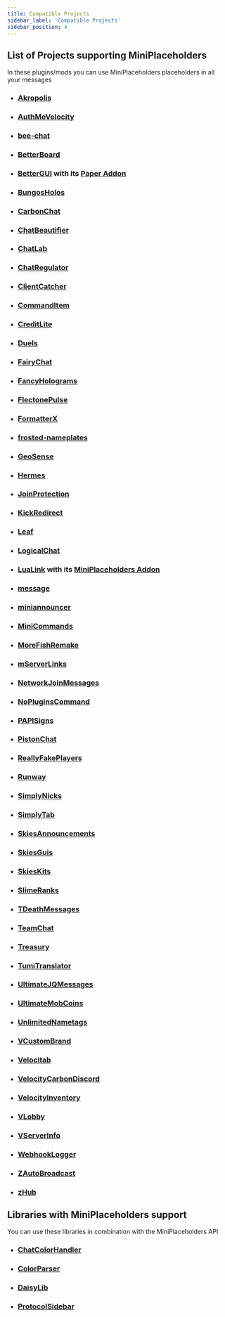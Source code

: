 ```yaml
---
title: Compatible Projects
sidebar_label: 'Compatible Projects'
sidebar_position: 4
---
```


## List of Projects supporting MiniPlaceholders
In these plugins/mods you can use MiniPlaceholders placeholders in all your messages

* ### [Akropolis](https://modrinth.com/plugin/akropolis)
* ### [AuthMeVelocity](https://modrinth.com/plugin/authmevelocity)
* ### [bee-chat](https://github.com/beaver010/bee-chat)
* ### [BetterBoard](https://www.spigotmc.org/resources/betterboard.96393/)
* ### [BetterGUI](https://modrinth.com/plugin/bettergui) with its [Paper Addon](https://bettergui-mc.github.io/Docs/addon/paper-spec/)
* ### [BungosHolos](https://github.com/nbarudi/BungosHolos)
* ### [CarbonChat](https://github.com/Hexaoxide/Carbon)
* ### [ChatBeautifier](https://polymart.org/resource/chatbeautifier.3900)
* ### [ChatLab](https://modrinth.com/plugin/chatlab)
* ### [ChatRegulator](https://modrinth.com/plugin/chatregulator)
* ### [ClientCatcher](https://modrinth.com/plugin/clientcatcher)
* ### [CommandItem](https://github.com/tyonakaisan/CommandItem)
* ### [CreditLite](https://github.com/EncryptSL/CreditLite)
* ### [Duels](https://github.com/GreenedDev/Duels)
* ### [FairyChat](https://modrinth.com/plugin/fairychat)
* ### [FancyHolograms](https://github.com/OliverSchlueter/FancyHolograms)
* ### [FlectonePulse](https://flectone.net/pulse/)
* ### [FormatterX](https://syntaxdevteam.github.io/FormatterX/)
* ### [frosted-nameplates](https://github.com/pandier/frosted-nameplates)
* ### [GeoSense](https://hangar.papermc.io/powercas_gamer/Geosense)
* ### [Hermes](https://github.com/TitanPowered/Hermes)
* ### [JoinProtection](https://modrinth.com/plugin/joinprotection)
* ### [KickRedirect](https://modrinth.com/plugin/kickredirect)
* ### [Leaf](https://modrinth.com/plugin/leaf)
* ### [LogicalChat](https://www.spigotmc.org/resources/logicalchat-1-20x-best-chat-plugin.114302/)
* ### [LuaLink](https://modrinth.com/plugin/lualink) with its [MiniPlaceholders Addon](https://github.com/LuaLink/LuaLink-MiniPlaceholders)
* ### [message](https://hangar.papermc.io/OskarsMC-Plugins/message)
* ### [miniannouncer](https://github.com/devblook/miniannouncer/tree/feature/message-handler)
* ### [MiniCommands](https://github.com/BlockhostOfficial/MiniCommands)
* ### [MoreFishRemake](https://github.com/NamiUni/MoreFishRemake-WIP)
* ### [mServerLinks](https://github.com/powercasgamer/mServerLinks)
* ### [NetworkJoinMessages](https://www.spigotmc.org/resources/networkjoinmessages-bungeecord-velocity-wide-join-leave-and-switch-messages.118643/)
* ### [NoPluginsCommand](https://github.com/SimplyVanilla/NoPluginsCommand)
* ### [PAPISigns](https://github.com/ArcanePlugins/PAPISigns)
* ### [PistonChat](https://github.com/AlexProgrammerDE/PistonChat)
* ### [ReallyFakePlayers](https://dev.bukkit.org/projects/really-fake-players)
* ### [Runway](https://github.com/xMrAfonso/Runway)
* ### [SimplyNicks](https://github.com/SimplyVanilla/SimplyNicks)
* ### [SimplyTab](https://github.com/SimplyVanilla/SimplyTab)
* ### [SkiesAnnouncements](https://modrinth.com/mod/skiesannouncements)
* ### [SkiesGuis](https://modrinth.com/mod/skiesguis)
* ### [SkiesKits](https://modrinth.com/mod/skieskits)
* ### [SlimeRanks](https://modrinth.com/plugin/slimeranks)
* ### [TDeathMessages](https://github.com/Saturn745/TDeathMessages)
* ### [TeamChat](https://modrinth.com/plugin/teamchat)
* ### [Treasury](https://github.com/ArcanePlugins/Treasury/)
* ### [TumiTranslator](https://builtbybit.com/resources/tumitranslator.30581/)
* ### [UltimateJQMessages](https://polymart.org/resource/ultimatejqmessages.4815)
* ### [UltimateMobCoins](https://hangar.papermc.io/ChimpGamer/UltimateMobCoins)
* ### [UnlimitedNametags](https://github.com/alexdev03/UnlimitedNametags)
* ### [VCustomBrand](https://modrinth.com/plugin/vcustombrand)
* ### [Velocitab](https://modrinth.com/plugin/velocitab)
* ### [VelocityCarbonDiscord](https://github.com/Jarva/VelocityCarbonDiscord)
* ### [VelocityInventory](https://github.com/smuddgge/VelocityInventory)
* ### [VLobby](https://github.com/4drian3d/VLobby)
* ### [VServerInfo](https://modrinth.com/plugin/vserverinfo)
* ### [WebhookLogger](https://modrinth.com/plugin/webhooklogger)
* ### [ZAutoBroadcast](https://modrinth.com/plugin/zautobroadcast)
* ### [zHub](https://github.com/MizuleDevelopmentORG/zHub)

## Libraries with MiniPlaceholders support
You can use these libraries in combination with the MiniPlaceholders API

* ### [ChatColorHandler](https://github.com/CoolDCB/ChatColorHandler)
* ### [ColorParser](https://github.com/milkdrinkers/ColorParser)
* ### [DaisyLib](https://github.com/FireML-Dev/DaisyLib)
* ### [ProtocolSidebar](https://github.com/CatCoderr/ProtocolSidebar)
